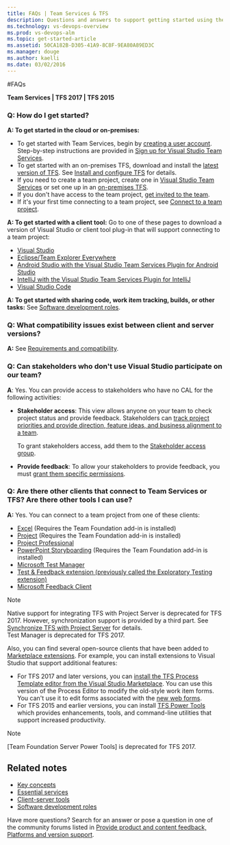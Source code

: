 ```yaml
---
title: FAQs | Team Services & TFS
description: Questions and answers to support getting started using the hosted cloud offering of Visual Studio Team Services (VSTS) or on-premises Team Foundation Server (TFS)  
ms.technology: vs-devops-overview 
ms.prod: vs-devops-alm
ms.topic: get-started-article  
ms.assetid: 50CA182B-D305-41A9-8C8F-9EA80A89ED3C
ms.manager: douge
ms.author: kaelli
ms.date: 03/02/2016
---
```


#FAQs

<b>Team Services | TFS 2017 | TFS 2015  </b> 
 
### Q: How do I get started?  
**A: To get started in the cloud or on-premises:** 
- To get started with Team Services, begin by [creating a user account](https://www.visualstudio.com/team-services/). Step-by-step instructions are provided in [Sign up for Visual Studio Team Services](./setup-admin/team-services/sign-up-for-visual-studio-team-services.md).  
- To get started with an on-premises TFS, download and install the [latest version of TFS](https://www.visualstudio.com/downloads/). See [Install and configure TFS](./setup-admin/tfs/install/get-started.md) for details.  
- If you need to create a team project, create one in [Visual Studio Team Services](setup-admin/team-services/set-up-vs.md) or set one up in an [on-premises TFS](setup-admin/create-team-project.md).   
- If you don't have access to the team project, [get invited to the team](work/scale/multiple-teams.md#add-team-members).  
- If it's your first time connecting to a team project, see [Connect to a team project](connect/connect-team-projects.md).  

**A: To get started with a client tool:** 
Go to one of these pages to download a version of Visual Studio or client tool plug-in that will support connecting to a team project: 
- [Visual Studio](https://www.visualstudio.com/downloads/) 
- [Eclipse/Team Explorer Everywhere](http://java.visualstudio.com/Docs/tools/eclipse)  
- [Android Studio with the Visual Studio Team Services Plugin for Android Studio](http://java.visualstudio.com/Docs/tools/androidstudio)
- [IntelliJ with the Visual Studio Team Services Plugin for IntelliJ](http://java.visualstudio.com/Docs/tools/intellij) 
- [Visual Studio Code](http://java.visualstudio.com/Docs/tools/vscode)

**A: To get started with sharing code, work item tracking, builds, or other tasks:** 
See [Software development roles](roles.md).  

### Q: What compatibility issues exist between client and server versions?  
 **A:** See [Requirements and compatibility](setup-admin/requirements.md).  
 
### Q: Can stakeholders who don't use Visual Studio participate on our team?  
 **A**: Yes. You can provide access to stakeholders who have no CAL for the following activities:  
  
-   **Stakeholder access**: This view allows anyone on your team to check project status and provide feedback. Stakeholders can [track project priorities and provide direction, feature ideas, and business alignment to a team](quickstart/get-started-stakeholder.md).  
  
     To grant stakeholders access, add them to the [Stakeholder access group](work/connect/change-access-levels.md).  
  
-   **Provide feedback**: To allow your stakeholders to provide feedback, you must [grant them specific permissions](work/connect/give-permissions-feedback.md).  
  

### Q: Are there other clients that connect to Team Services or TFS? Are there other tools I can use?  
**A:** Yes. You can connect to a team project from one of these clients:  
- [Excel](work/office/bulk-add-modify-work-items-excel.md) (Requires the Team Foundation add-in is installed)  
- [Project](work/office/create-your-backlog-tasks-using-project.md)  (Requires the Team Foundation add-in is installed)  
- [Project Professional](work/tfs-ps-sync/synchronize-tfs-project-server.md)   
- [PowerPoint Storyboarding](work/office/storyboard-your-ideas-using-powerpoint.md) (Requires the Team Foundation add-in is installed)  
- [Microsoft Test Manager](https://msdn.microsoft.com/library/jj635157.aspx)  
- [Test & Feedback extension (previously called the Exploratory Testing extension)](manual-test/stakeholder/provide-stakeholder-feedback.md)
- [Microsoft Feedback Client](work/connect/give-feedback.md)  

>[!NOTE]  
>Native support for integrating TFS with Project Server is deprecated for TFS 2017. However, synchronization support is provided by a third part. See [Synchronize TFS with Project Server](work/office/sync-ps-tfs.md) for details.  
>Test Manager is deprecated for TFS 2017.   

Also, you can find several open-source clients that have been added to [Marketplace extensions](https:marketplace.visualstudio.com). For example, you can install extensions to Visual Studio that support additional features:  
- For TFS 2017 and later versions, you can [install the TFS Process Template editor from the Visual Studio Marketplace](https://marketplace.visualstudio.com/items?itemName=KarthikBalasubramanianMSFT.TFSProcessTemplateEditor). You can use this version of the Process Editor to modify the old-style work item forms. You can't use it to edit forms associated with the [new web forms](/docs/work/process/new-work-item-experience). 
- For TFS 2015 and earlier versions, you can install [TFS Power Tools](https://marketplace.visualstudio.com/items?itemName=TFSPowerToolsTeam.MicrosoftVisualStudioTeamFoundationServer2015Power) which provides enhancements, tools, and command-line utilities that support increased productivity.

>[!NOTE]  
>[Team Foundation Server Power Tools] is deprecated for TFS 2017. 

  
## Related notes 
- [Key concepts](concepts.md)
- [Essential services](services.md)
- [Client-server tools](tools.md)
- [Software development roles](roles.md)


Have more questions? Search for an answer or pose a question in one of the community forums listed in [Provide product and content feedback, Platforms and version support](provide-feedback.md).
